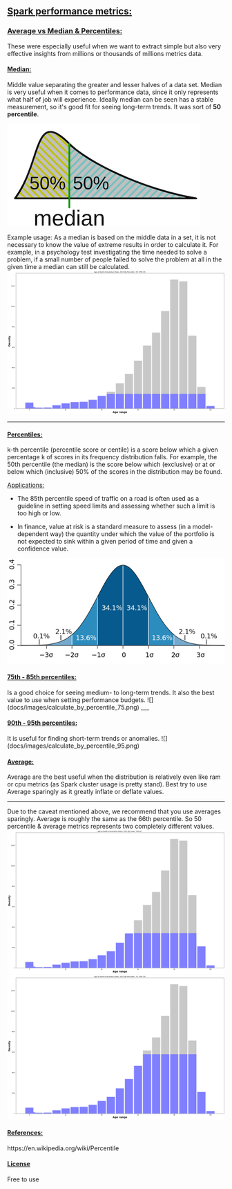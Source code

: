 <h2><ins>Spark performance metrics:</ins></h2>

<h3><ins>Average vs Median & Percentiles:</ins></h3>
These were especially useful when we want to extract simple but also very effective insights from millions or thousands of millions metrics data.

<h4><ins>Median:</ins></h4>
Middle value separating the greater and lesser halves of a data set. Median is very useful when it comes to 
performance data, since it only represents what half of job will experience. Ideally median can be seen has a stable 
measurement, so it's good fit for seeing long-term trends. It was sort of <b>50 percentile</b>.


![](docs/images/median.png)

Example usage:
As a median is based on the middle data in a set, it is not necessary to know the value of extreme results in order to 
calculate it. For example, in a psychology test investigating the time needed to solve a problem, if a small number of 
people failed to solve the problem at all in the given time a median can still be calculated.
![](docs/images/calculate_by_percentile_50.png)
___

<h4><ins>Percentiles:</ins></h4>
k-th percentile (percentile score or centile) is a score below which a given percentage k of scores in its frequency 
distribution falls. For example, the 50th percentile (the median) is the score below which (exclusive) or at or below 
which (inclusive) 50% of the scores in the distribution may be found.

<ins>Applications:</ins>
* The 85th percentile speed of traffic on a road is often used as a guideline in setting speed limits and assessing 
whether such a limit is too high or low.

* In finance, value at risk is a standard measure to assess (in a model-dependent way) the quantity under which the value 
of the portfolio is not expected to sink within a given period of time and given a confidence value.

![](docs/images/pecentile_example.png)

<h4><ins>75th - 85th percentiles:</ins></h4>
Is a good choice for seeing medium- to long-term trends. It also the best value to use when setting performance budgets.
![](docs/images/calculate_by_percentile_75.png)
___
<h4><ins>90th - 95th percentiles:</ins></h4>
It is useful for finding short-term trends or anomalies.
![](docs/images/calculate_by_percentile_95.png)

<h4><ins>Average:</ins></h4>
Average are the best useful when the distribution is relatively even like ram or cpu metrics (as Spark cluster usage is 
pretty stand). Best try to use Average sparingly as it greatly inflate or deflate values.

___

Due to the caveat mentioned above, we recommend that you use averages sparingly. Average is roughly the same as the 66th percentile.
So 50 percentile & average metrics represents two completely different values.
![](docs/images/calculated_by_mean.png)
![](docs/images/calculate_by_percentile_75.png)


<h4><ins>References:</ins></h4>
https://en.wikipedia.org/wiki/Percentile

<h4><ins>License</ins></h4>
Free to use


